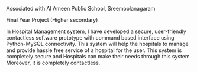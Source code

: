 Associated with Al Ameen Public School, Sreemoolanagaram

Final Year Project (Higher secondary)

In Hospital Management system, I have developed a secure, user-friendly contactless software prototype with command based interface using Python-MySQL connectivity. This system will help the hospitals to manage and provide hassle free service of a hospital for the user. This system is completely secure and Hospitals can make their needs through this system. Moreover, it is completely contactless.
